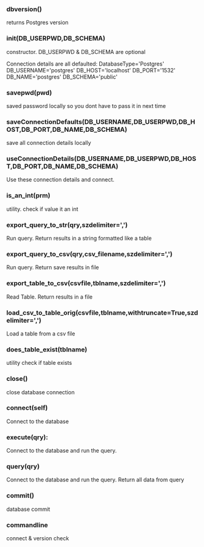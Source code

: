 ### dbversion()
returns Postgres version

###  __init__(DB_USERPWD,DB_SCHEMA)
constructor.  DB_USERPWD & DB_SCHEMA are optional

Connection details are all defaulted:
DatabaseType='Postgres' 
DB_USERNAME='postgres' 
DB_HOST='localhost' 
DB_PORT='1532' 
DB_NAME='postgres' 
DB_SCHEMA='public'		

### savepwd(pwd)
saved password locally so you dont have to pass it in next time

### saveConnectionDefaults(DB_USERNAME,DB_USERPWD,DB_HOST,DB_PORT,DB_NAME,DB_SCHEMA)
save all connection details locally

### useConnectionDetails(DB_USERNAME,DB_USERPWD,DB_HOST,DB_PORT,DB_NAME,DB_SCHEMA)
Use these connection details and connect.  

### is_an_int(prm)
utility.  check if value it an int

### export_query_to_str(qry,szdelimiter=',')
Run query.
Return results in a string formatted like a table

### export_query_to_csv(qry,csv_filename,szdelimiter=',')
Run query.
Return save results in file 

### export_table_to_csv(csvfile,tblname,szdelimiter=',')
Read Table.
Return results in a file 

### load_csv_to_table_orig(csvfile,tblname,withtruncate=True,szdelimiter=',')
Load a table from a csv file

### does_table_exist(tblname)
utility check if table exists

### close()
close database connection

### connect(self)
Connect to the database

### execute(qry):
Connect to the database and run the query.

### query(qry)
Connect to the database and run the query.
Return all data from query

### commit()
database commit

### commandline
connect & version check


